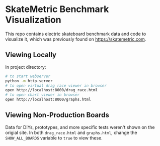 # SkateMetric Benchmark Visualization
This repo contains electric skateboard benchmark data and code to visualize it, which was previously found on <https://skatemetric.com>.
## Viewing Locally
In project directory:
```sh
# to start webserver
python -m http.server
# to open virtual drag race viewer in browser
open http://localhost:8000/drag_race.html
# to open chart viewer in browser
open http://localhost:8000/graphs.html
```
## Viewing Non-Production Boards
Data for DIYs, prototypes, and more specific tests weren't shown on the origial site.
In both `drag_race.html` and `graphs.html`, change the `SHOW_ALL_BOARDS` variable to `true` to view these.